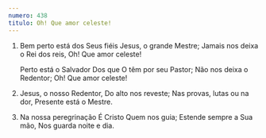 ```yaml
---
numero: 438
titulo: Oh! Que amor celeste!
---
```

1. Bem perto está dos Seus fiéis
   Jesus, o grande Mestre;
   Jamais nos deixa o Rei dos reis,
   Oh! Que amor celeste!

   Perto está o Salvador
   Dos que O têm por seu Pastor;
   Não nos deixa o Redentor;
   Oh! Que amor celeste!

2. Jesus, o nosso Redentor,
   Do alto nos reveste;
   Nas provas, lutas ou na dor,
   Presente está o Mestre.

3. Na nossa peregrinação
   É Cristo Quem nos guia;
   Estende sempre a Sua mão,
   Nos guarda noite e dia.
